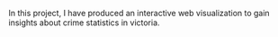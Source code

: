 In this project, I have produced an interactive web visualization to gain insights about crime statistics in victoria.
